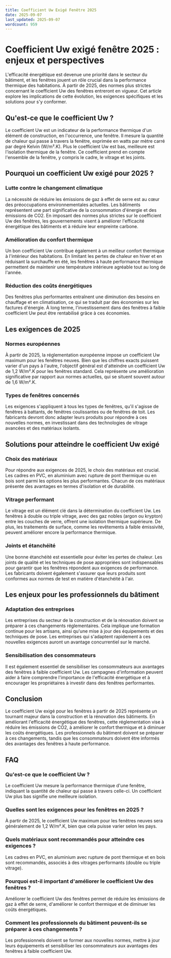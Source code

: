 ```yaml
---
title: Coefficient Uw Exigé Fenêtre 2025
date: 2025-09-07
last_updated: 2025-09-07
wordcount: 959
---
```


# Coefficient Uw exigé fenêtre 2025 : enjeux et perspectives

L'efficacité énergétique est devenue une priorité dans le secteur du bâtiment, et les fenêtres jouent un rôle crucial dans la performance thermique des habitations. À partir de 2025, des normes plus strictes concernant le coefficient Uw des fenêtres entreront en vigueur. Cet article explore les implications de cette évolution, les exigences spécifiques et les solutions pour s'y conformer.

## Qu'est-ce que le coefficient Uw ?

Le coefficient Uw est un indicateur de la performance thermique d'un élément de construction, en l'occurrence, une fenêtre. Il mesure la quantité de chaleur qui passe à travers la fenêtre, exprimée en watts par mètre carré par degré Kelvin (W/m².K). Plus le coefficient Uw est bas, meilleure est l'isolation thermique de la fenêtre. Ce coefficient prend en compte l'ensemble de la fenêtre, y compris le cadre, le vitrage et les joints.

## Pourquoi un coefficient Uw exigé pour 2025 ?

### Lutte contre le changement climatique

La nécessité de réduire les émissions de gaz à effet de serre est au cœur des préoccupations environnementales actuelles. Les bâtiments représentent une part significative de la consommation d'énergie et des émissions de CO2. En imposant des normes plus strictes sur le coefficient Uw des fenêtres, les gouvernements visent à améliorer l'efficacité énergétique des bâtiments et à réduire leur empreinte carbone.

### Amélioration du confort thermique

Un bon coefficient Uw contribue également à un meilleur confort thermique à l'intérieur des habitations. En limitant les pertes de chaleur en hiver et en réduisant la surchauffe en été, les fenêtres à haute performance thermique permettent de maintenir une température intérieure agréable tout au long de l'année.

### Réduction des coûts énergétiques

Des fenêtres plus performantes entraînent une diminution des besoins en chauffage et en climatisation, ce qui se traduit par des économies sur les factures d'énergie. À long terme, l'investissement dans des fenêtres à faible coefficient Uw peut être rentabilisé grâce à ces économies.

## Les exigences de 2025

### Normes européennes

À partir de 2025, la réglementation européenne impose un coefficient Uw maximum pour les fenêtres neuves. Bien que les chiffres exacts puissent varier d'un pays à l'autre, l'objectif général est d'atteindre un coefficient Uw de 1,2 W/m².K pour les fenêtres standard. Cela représente une amélioration significative par rapport aux normes actuelles, qui se situent souvent autour de 1,6 W/m².K.

### Types de fenêtres concernés

Les exigences s'appliquent à tous les types de fenêtres, qu'il s'agisse de fenêtres à battants, de fenêtres coulissantes ou de fenêtres de toit. Les fabricants devront donc adapter leurs produits pour répondre à ces nouvelles normes, en investissant dans des technologies de vitrage avancées et des matériaux isolants.

## Solutions pour atteindre le coefficient Uw exigé

### Choix des matériaux

Pour répondre aux exigences de 2025, le choix des matériaux est crucial. Les cadres en PVC, en aluminium avec rupture de pont thermique ou en bois sont parmi les options les plus performantes. Chacun de ces matériaux présente des avantages en termes d'isolation et de durabilité.

### Vitrage performant

Le vitrage est un élément clé dans la détermination du coefficient Uw. Les fenêtres à double ou triple vitrage, avec des gaz nobles (argon ou krypton) entre les couches de verre, offrent une isolation thermique supérieure. De plus, les traitements de surface, comme les revêtements à faible émissivité, peuvent améliorer encore la performance thermique.

### Joints et étanchéité

Une bonne étanchéité est essentielle pour éviter les pertes de chaleur. Les joints de qualité et les techniques de pose appropriées sont indispensables pour garantir que les fenêtres répondent aux exigences de performance. Les fabricants doivent également s'assurer que leurs produits sont conformes aux normes de test en matière d'étanchéité à l'air.

## Les enjeux pour les professionnels du bâtiment

### Adaptation des entreprises

Les entreprises du secteur de la construction et de la rénovation doivent se préparer à ces changements réglementaires. Cela implique une formation continue pour les artisans, ainsi qu'une mise à jour des équipements et des techniques de pose. Les entreprises qui s'adaptent rapidement à ces nouvelles exigences auront un avantage concurrentiel sur le marché.

### Sensibilisation des consommateurs

Il est également essentiel de sensibiliser les consommateurs aux avantages des fenêtres à faible coefficient Uw. Les campagnes d'information peuvent aider à faire comprendre l'importance de l'efficacité énergétique et à encourager les propriétaires à investir dans des fenêtres performantes.

## Conclusion

Le coefficient Uw exigé pour les fenêtres à partir de 2025 représente un tournant majeur dans la construction et la rénovation des bâtiments. En améliorant l'efficacité énergétique des fenêtres, cette réglementation vise à réduire les émissions de CO2, à améliorer le confort thermique et à diminuer les coûts énergétiques. Les professionnels du bâtiment doivent se préparer à ces changements, tandis que les consommateurs doivent être informés des avantages des fenêtres à haute performance. 

## FAQ

### Qu'est-ce que le coefficient Uw ?

Le coefficient Uw mesure la performance thermique d'une fenêtre, indiquant la quantité de chaleur qui passe à travers celle-ci. Un coefficient Uw plus bas signifie une meilleure isolation.

### Quelles sont les exigences pour les fenêtres en 2025 ?

À partir de 2025, le coefficient Uw maximum pour les fenêtres neuves sera généralement de 1,2 W/m².K, bien que cela puisse varier selon les pays.

### Quels matériaux sont recommandés pour atteindre ces exigences ?

Les cadres en PVC, en aluminium avec rupture de pont thermique et en bois sont recommandés, associés à des vitrages performants (double ou triple vitrage).

### Pourquoi est-il important d'améliorer le coefficient Uw des fenêtres ?

Améliorer le coefficient Uw des fenêtres permet de réduire les émissions de gaz à effet de serre, d'améliorer le confort thermique et de diminuer les coûts énergétiques.

### Comment les professionnels du bâtiment peuvent-ils se préparer à ces changements ?

Les professionnels doivent se former aux nouvelles normes, mettre à jour leurs équipements et sensibiliser les consommateurs aux avantages des fenêtres à faible coefficient Uw.